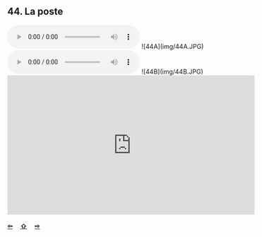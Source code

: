 ## 44. La poste

  <audio controls>
    <source src="sound/44A.ogg"></source>
  </audio>
![44A](img/44A.JPG)

  <audio controls>
    <source src="sound/44B.ogg"></source>
  </audio>
![44B](img/44B.JPG)

<iframe width="560" height="315" src="https://www.youtube.com/embed/U27icUY5fNo" frameborder="0" allow="accelerometer; autoplay; encrypted-media; gyroscope; picture-in-picture" allowfullscreen></iframe>

<p style='font-weight:bolder'>
  <a href='43.html' title='Önceki sayfa'>⇦</a>&emsp;
  <a href='..' title='Ana sayfa'>⇧</a>&emsp;
  <a href='45.html' title='Sonraki sayfa'>⇨</a>
</p>